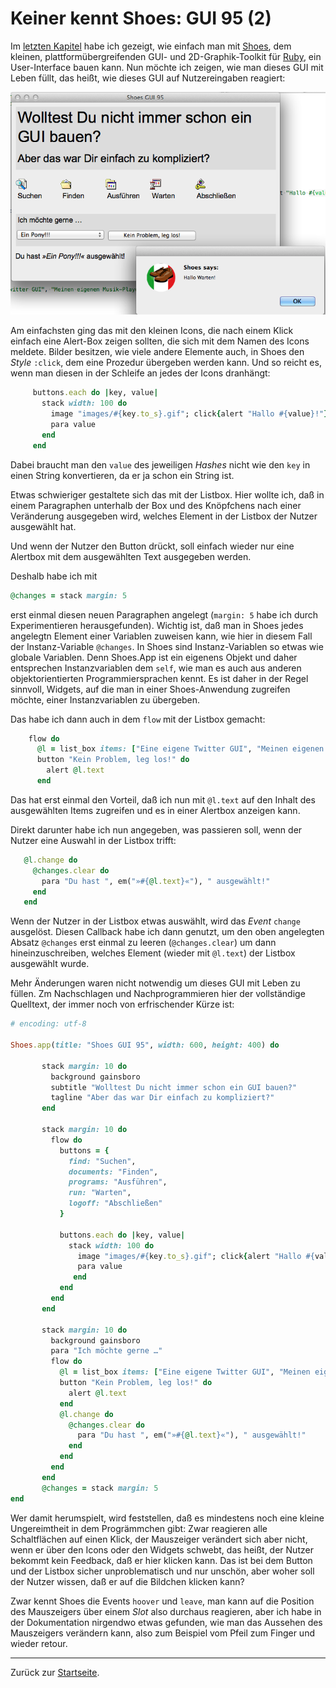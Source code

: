 # Keiner kennt Shoes: GUI 95 (2)

Im [letzten Kapitel][1] habe ich gezeigt, wie einfach man mit [Shoes][2], dem kleinen, plattformübergreifenden GUI- und 2D-Graphik-Toolkit für [Ruby][3], ein User-Interface bauen kann. Nun möchte ich zeigen, wie man dieses GUI mit Leben füllt, das heißt, wie dieses GUI auf Nutzereingaben reagiert:

[1]: 06shoes.html
[2]: http://cognitiones.kantel-chaos-team.de/programmierung/creativecoding/shoes.html
[3]: http://cognitiones.kantel-chaos-team.de/programmierung/ruby/ruby.html

![GUI 95 – jetzt mit Action!](images/gui95-2.png)

Am einfachsten ging das mit den kleinen Icons, die nach einem Klick einfach eine Alert-Box zeigen sollten, die sich mit dem Namen des Icons meldete. Bilder besitzen, wie viele andere Elemente auch, in Shoes den *Style* `:click`, dem eine Prozedur übergeben werden kann. Und so reicht es, wenn man diesen in der Schleife an jedes der Icons dranhängt:

~~~ruby
     buttons.each do |key, value|
       stack width: 100 do
         image "images/#{key.to_s}.gif"; click{alert "Hallo #{value}!"}
         para value
       end
     end
~~~

Dabei braucht man den `value` des jeweiligen *Hashes* nicht wie den `key` in einen String konvertieren, da er ja schon ein String ist.

Etwas schwieriger gestaltete sich das mit der Listbox. Hier wollte ich, daß in einem Paragraphen unterhalb der Box und des Knöpfchens nach einer Veränderung ausgegeben wird, welches Element in der Listbox der Nutzer ausgewählt hat.

Und wenn der Nutzer den Button drückt, soll einfach wieder nur eine Alertbox mit dem ausgewählten Text ausgegeben werden.

Deshalb habe ich mit

~~~ruby
@changes = stack margin: 5
~~~

erst einmal diesen neuen Paragraphen angelegt (`margin: 5` habe ich durch Experimentieren herausgefunden). Wichtig ist, daß man in Shoes jedes angelegtn Element einer Variablen zuweisen kann, wie hier in diesem Fall der Instanz-Variable `@changes`. In Shoes sind Instanz-Variablen so etwas wie globale Variablen. Denn Shoes.App ist ein eigenens Objekt und daher entsprechen Instanzvariablen dem `self`, wie man es auch aus anderen objektorientierten Programmiersprachen kennt. Es ist daher in der Regel sinnvoll, Widgets, auf die man in einer Shoes-Anwendung zugreifen möchte, einer Instanzvariablen zu übergeben.

Das habe ich dann auch in dem `flow` mit der Listbox gemacht:

~~~ruby
    flow do
      @l = list_box items: ["Eine eigene Twitter GUI", "Meinen eigenen Musik-Player", "Ein Pony!!!"]
      button "Kein Problem, leg los!" do
        alert @l.text
      end
~~~

Das hat erst einmal den Vorteil, daß ich nun mit `@l.text` auf den Inhalt des ausgewählten Items zugreifen und es in einer Alertbox anzeigen kann.

Direkt darunter habe ich nun angegeben, was passieren soll, wenn der Nutzer eine Auswahl in der Listbox trifft:

~~~ruby
   @l.change do
     @changes.clear do
       para "Du hast ", em("»#{@l.text}«"), " ausgewählt!"
     end
   end
~~~

Wenn der Nutzer in der Listbox etwas auswählt, wird das *Event* `change` ausgelöst. Diesen Callback habe ich dann genutzt, um den oben angelegten Absatz `@changes` erst einmal zu leeren (`@changes.clear`) um dann hineinzuschreiben, welches Element (wieder mit `@l.text`) der Listbox ausgewählt wurde.

Mehr Änderungen waren nicht notwendig um dieses GUI mit Leben zu füllen. Zm Nachschlagen und Nachprogrammieren hier der vollständige Quelltext, der immer noch von erfrischender Kürze ist:

~~~ruby
# encoding: utf-8

Shoes.app(title: "Shoes GUI 95", width: 600, height: 400) do
    
	   stack margin: 10 do
	     background gainsboro
	     subtitle "Wolltest Du nicht immer schon ein GUI bauen?"
	     tagline "Aber das war Dir einfach zu kompliziert?"
	   end
    
	   stack margin: 10 do
	     flow do
	       buttons = {
	         find: "Suchen",
	         documents: "Finden",
	         programs: "Ausführen",
	         run: "Warten",
	         logoff: "Abschließen"
	       }
    
	       buttons.each do |key, value|
	         stack width: 100 do
	           image "images/#{key.to_s}.gif"; click{alert "Hallo #{value}!"}
	           para value
	          end
	       end
	     end
	   end
  
	   stack margin: 10 do
	     background gainsboro
	     para "Ich möchte gerne …"
	     flow do
	       @l = list_box items: ["Eine eigene Twitter GUI", "Meinen eigenen Musik-Player", "Ein Pony!!!"]
	       button "Kein Problem, leg los!" do
	         alert @l.text
	       end
	       @l.change do
	         @changes.clear do
	           para "Du hast ", em("»#{@l.text}«"), " ausgewählt!"
	         end
	       end
	     end
	   end
	   @changes = stack margin: 5
end
~~~

Wer damit herumspielt, wird feststellen, daß es mindestens noch eine kleine Ungereimtheit in dem Progrämmchen gibt: Zwar reagieren alle Schaltflächen auf einen Klick, der Mauszeiger verändert sich aber nicht, wenn er über den Icons oder den Widgets schwebt, das heißt, der Nutzer bekommt kein Feedback, daß er hier klicken kann. Das ist bei dem Button und der Listbox sicher unproblematisch und nur unschön, aber woher soll der Nutzer wissen, daß er auf die Bildchen klicken kann?

Zwar kennt Shoes die Events `hoover` und `leave`, man kann auf die Position des Mauszeigers über einem *Slot* also durchaus reagieren, aber ich habe in der Dokumentation nirgendwo etwas gefunden, wie man das Aussehen des Mauszeigers verändern kann, also zum Beispiel vom Pfeil zum Finger und wieder retour. 

---

Zurück zur [Startseite](index.html).